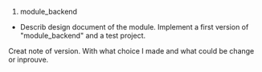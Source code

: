 
1) module_backend

- Describ design document of the module.
Implement a first version of "module_backend"
and a test project.

Creat note of version.
With what choice I made
and what could be change or inprouve.


